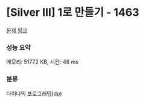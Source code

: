 # [Silver III] 1로 만들기 - 1463 

[문제 링크](https://www.acmicpc.net/problem/1463) 

### 성능 요약

메모리: 51772 KB, 시간: 48 ms

### 분류

다이나믹 프로그래밍(dp)

